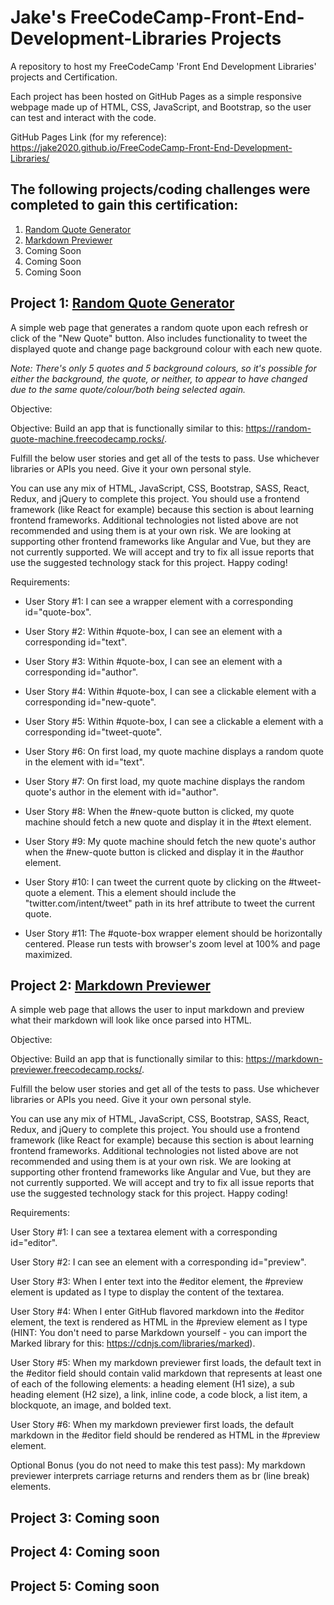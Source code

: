 # Jake's FreeCodeCamp-Front-End-Development-Libraries Projects
A repository to host my FreeCodeCamp 'Front End Development Libraries' projects and Certification.

Each project has been hosted on GitHub Pages as a simple responsive webpage made up of HTML, CSS, JavaScript, and Bootstrap, so the user can test and interact with the code.

GitHub Pages Link (for my reference): https://jake2020.github.io/FreeCodeCamp-Front-End-Development-Libraries/

## The following projects/coding challenges were completed to gain this certification:

1. [Random Quote Generator](https://jake2020.github.io/FreeCodeCamp-Front-End-Development-Libraries/RandomQuoteMachine.html)
2. [Markdown Previewer](https://jake2020.github.io/FreeCodeCamp-Front-End-Development-Libraries/MarkdownPreviewer.html)
3. Coming Soon
4. Coming Soon
5. Coming Soon

## Project 1: [Random Quote Generator](https://jake2020.github.io/FreeCodeCamp-Front-End-Development-Libraries/RandomQuoteMachine.html)
A simple web page that generates a random quote upon each refresh or click of the "New Quote" button. Also includes functionality to tweet the displayed quote and change page background colour with each new quote.

*Note: There's only 5 quotes and 5 background colours, so it's possible for either the background, the quote, or neither, to appear to have changed due to the same quote/colour/both being selected again.*

Objective:

Objective: Build an app that is functionally similar to this: https://random-quote-machine.freecodecamp.rocks/.

Fulfill the below user stories and get all of the tests to pass. Use whichever libraries or APIs you need. Give it your own personal style.

You can use any mix of HTML, JavaScript, CSS, Bootstrap, SASS, React, Redux, and jQuery to complete this project. You should use a frontend framework (like React for example) because this section is about learning frontend frameworks. Additional technologies not listed above are not recommended and using them is at your own risk. We are looking at supporting other frontend frameworks like Angular and Vue, but they are not currently supported. We will accept and try to fix all issue reports that use the suggested technology stack for this project. Happy coding!

Requirements:

- User Story #1: I can see a wrapper element with a corresponding id="quote-box".

- User Story #2: Within #quote-box, I can see an element with a corresponding id="text".

- User Story #3: Within #quote-box, I can see an element with a corresponding id="author".

- User Story #4: Within #quote-box, I can see a clickable element with a corresponding id="new-quote".

- User Story #5: Within #quote-box, I can see a clickable a element with a corresponding id="tweet-quote".

- User Story #6: On first load, my quote machine displays a random quote in the element with id="text".

- User Story #7: On first load, my quote machine displays the random quote's author in the element with id="author".

- User Story #8: When the #new-quote button is clicked, my quote machine should fetch a new quote and display it in the #text element.

- User Story #9: My quote machine should fetch the new quote's author when the #new-quote button is clicked and display it in the #author element.

- User Story #10: I can tweet the current quote by clicking on the #tweet-quote a element. This a element should include the "twitter.com/intent/tweet" path in its href attribute to tweet the current quote.

- User Story #11: The #quote-box wrapper element should be horizontally centered. Please run tests with browser's zoom level at 100% and page maximized.

## Project 2: [Markdown Previewer](https://jake2020.github.io/FreeCodeCamp-Front-End-Development-Libraries/MarkdownPreviewer.html)

A simple web page that allows the user to input markdown and preview what their markdown will look like once parsed into HTML.

Objective:

Objective: Build an app that is functionally similar to this: https://markdown-previewer.freecodecamp.rocks/.

Fulfill the below user stories and get all of the tests to pass. Use whichever libraries or APIs you need. Give it your own personal style.

You can use any mix of HTML, JavaScript, CSS, Bootstrap, SASS, React, Redux, and jQuery to complete this project. You should use a frontend framework (like React for example) because this section is about learning frontend frameworks. Additional technologies not listed above are not recommended and using them is at your own risk. We are looking at supporting other frontend frameworks like Angular and Vue, but they are not currently supported. We will accept and try to fix all issue reports that use the suggested technology stack for this project. Happy coding!

Requirements:

User Story #1: I can see a textarea element with a corresponding id="editor".

User Story #2: I can see an element with a corresponding id="preview".

User Story #3: When I enter text into the #editor element, the #preview element is updated as I type to display the content of the textarea.

User Story #4: When I enter GitHub flavored markdown into the #editor element, the text is rendered as HTML in the #preview element as I type (HINT: You don't need to parse Markdown yourself - you can import the Marked library for this: https://cdnjs.com/libraries/marked).

User Story #5: When my markdown previewer first loads, the default text in the #editor field should contain valid markdown that represents at least one of each of the following elements: a heading element (H1 size), a sub heading element (H2 size), a link, inline code, a code block, a list item, a blockquote, an image, and bolded text.

User Story #6: When my markdown previewer first loads, the default markdown in the #editor field should be rendered as HTML in the #preview element.

Optional Bonus (you do not need to make this test pass): My markdown previewer interprets carriage returns and renders them as br (line break) elements.

## Project 3: Coming soon

## Project 4: Coming soon

## Project 5: Coming soon

